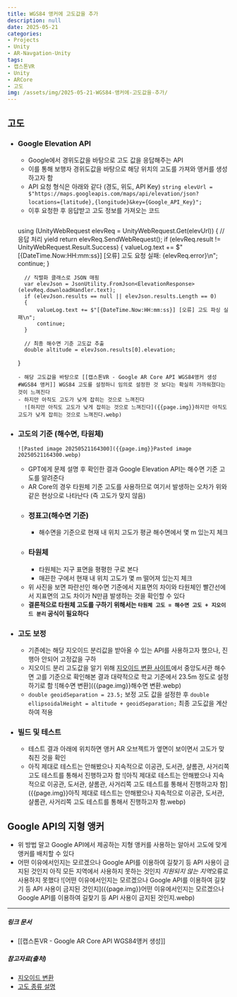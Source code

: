 ```yaml
---
title: WGS84 앵커에 고도값을 추가
description: null
date: 2025-05-21
categories:
- Projects
- Unity
- AR-Navgation-Unity
tags:
- 캡스톤VR
- Unity
- ARCore
- 고도
img: /assets/img/2025-05-21-WGS84-앵커에-고도값을-추가/
---
```

## 고도
- ### Google Elevation API
	- Google에서 경위도값을 바탕으로 고도 값을 응답해주는 API
	- 이를 통해 보행자 경위도값을 바탕으로 해당 위치의 고도를 가져와 앵커를 생성하고자 함
	- API 요청 형식은 아래와 같다 (경도, 위도, API Key)
	  `string elevUrl = $"https://maps.googleapis.com/maps/api/elevation/json?locations={latitude},{longitude}&key={Google_API_Key}";`
	  　
	- 이후 요청한 후 응답받고 고도 정보를 가져오는 코드
	  ```cpp
	using (UnityWebRequest elevReq = UnityWebRequest.Get(elevUrl))
	{
	    // 응답 처리
	    yield return elevReq.SendWebRequest();
	    if (elevReq.result != UnityWebRequest.Result.Success)
	    {
	        valueLog.text += $"[{DateTime.Now:HH:mm:ss}] [오류] 고도 요청 실패: {elevReq.error}\n";
	        continue;
	    }
	
	    // 직렬화 클래스로 JSON 매핑
	    var elevJson = JsonUtility.FromJson<ElevationResponse>(elevReq.downloadHandler.text);
	    if (elevJson.results == null || elevJson.results.Length == 0)
	    {
	        valueLog.text += $"[{DateTime.Now:HH:mm:ss}] [오류] 고도 파싱 실패\n";
	        continue;
	    }
	
	    // 최종 해수면 기준 고도값 추출
	    double altitude = elevJson.results[0].elevation;
	}
    ```
	- 해당 고도값을 바탕으로 [[캡스톤VR - Google AR Core API WGS84앵커 생성#WGS84 앵커]] WGS84 고도를 설정하니 임의로 설정한 것 보다는 확실히 가까워졌다는 것이 느껴진다
	- 하지만 아직도 고도가 낮게 잡히는 것으로 느껴진다
	  ![하지만 아직도 고도가 낮게 잡히는 것으로 느껴진다]({{page.img}}하지만 아직도 고도가 낮게 잡히는 것으로 느껴진다.webp)
- ### 고도의 기준 (해수면, 타원체)
	  ![Pasted image 20250521164300]({{page.img}}Pasted image 20250521164300.webp)
	- GPT에게 문제 설명 후 확인한 결과 Google Elevation API는 해수면 기준 고도를 알려준다
	- AR Core의 경우 타원체 기준 고도를 사용하므로 여기서 발생하는 오차가 위와 같은 현상으로 나타난다 (즉 고도가 맞지 않음)
	- ### 정표고(해수면 기준)
		- 해수면을 기준으로 현재 내 위치 고도가 평균 해수면에서 몇 m 있는지 체크
	- ### 타원체
		- 타원체는 지구 표면을 평평한 구로 본다
		- 매끈한 구에서 현재 내 위치 고도가 몇 m 떨어져 있는지 체크
	- 위 사진을 보면 파란선인 해수면 기준에서 지표면의 차이와 타원체인 빨간선에서 지표면의 고도 차이가 N만큼 발생하는 것을 확인할 수 있다
	- **결론적으로 타원체 고도를 구하기 위해서는 `타원체 고도 = 해수면 고도 + 지오이드 분리` 공식이 필요하다**
- ### 고도 보정
	- 기존에는 해당 지오이드 분리값을 받아올 수 있는 API를 사용하고자 했으나, 진행아 안되어 고정값을 구하
	- 지오이드 분리 고도값을 알기 위해  [지오이드 변환 사이트](https://geographiclib.sourceforge.io/cgi-bin/GeoidEval)에서 중앙도서관 해수면 고를 기준으로 확인해본 결과 대략적으로 학교 기준에서 23.5m 정도로 설정하기로 함
	  ![해수면 변환]({{page.img}}해수면 변환.webp)
	- `double geoidSeparation = 23.5;` 보정 고도 값을 설정한 후 
	  `double ellipsoidalHeight = altitude + geoidSeparation;` 최종 고도값을 계산하여 적용
- ### 빌드 및 테스트
	- 테스트 결과 아래에 위치하면 앵커 AR 오브젝트가 옆면이 보이면서 고도가 맞춰진 것을 확인
	- 아직 제대로 테스트는 안해봤으나 지속적으로 이공관, 도서관, 샬롬관, 사거리쪽 고도 테스트를 통해서 진행하고자 함
	  ![아직 제대로 테스트는 안해봤으나 지속적으로 이공관, 도서관, 샬롬관, 사거리쪽 고도 테스트를 통해서 진행하고자 함]({{page.img}}아직 제대로 테스트는 안해봤으나 지속적으로 이공관, 도서관, 샬롬관, 사거리쪽 고도 테스트를 통해서 진행하고자 함.webp)

## Google API의 지형 앵커
- 위 방법 말고 Google API에서 제공하는 지형 앵커를 사용하는 알아서 고도에 맞게 앵커를 배치할 수 있다
- 어떤 이유에서인지는 모르겠으나 Google API를 이용하여 길찾기 등 API 사용이 금지된 것인지 아직 모든 지역에서 사용하지 못하는 것인지 *지원되지 않는 지역*오류로 사용하지 못했다
  ![어떤 이유에서인지는 모르겠으나 Google API를 이용하여 길찾기 등 API 사용이 금지된 것인지]({{page.img}}어떤 이유에서인지는 모르겠으나 Google API를 이용하여 길찾기 등 API 사용이 금지된 것인지.webp)

---
##### 링크 문서
- [[캡스톤VR - Google AR Core API WGS84앵커 생성]]



##### 참고자료(출처)
- [지오이드 변환](https://geographiclib.sourceforge.io/cgi-bin/GeoidEval)
- [고도 종류 설명](https://clouds-daily.tistory.com/124)



